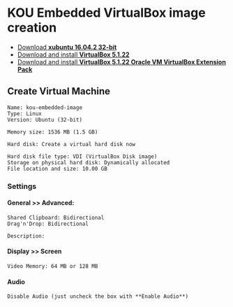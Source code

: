 # KOU Embedded VirtualBox image creation

* [Download **xubuntu 16.04.2 32-bit**](http://torrent.ubuntu.com/xubuntu/releases/xenial/release/desktop/xubuntu-16.04.2-desktop-i386.iso.torrent)
* [Download and install **VirtualBox 5.1.22**](https://www.virtualbox.org/wiki/Downloads)
* [Download and install **VirtualBox 5.1.22 Oracle VM VirtualBox Extension Pack**](https://www.virtualbox.org/wiki/Downloads)

## Create Virtual Machine

```
Name: kou-embedded-image
Type: Linux
Version: Ubuntu (32-bit)

Memory size: 1536 MB (1.5 GB)

Hard disk: Create a virtual hard disk now

Hard disk file type: VDI (VirtualBox Disk image)
Storage on physical hard disk: Dynamically allocated
File location and size: 10.00 GB
```

### Settings
#### General >> Advanced:

```
Shared Clipboard: Bidirectional
Drag'n'Drop: Bidirectional

Description:
```

#### Display >> Screen

```
Video Memory: 64 MB or 128 MB
```

#### Audio

```
Disable Audio (just uncheck the box with **Enable Audio**)
```
